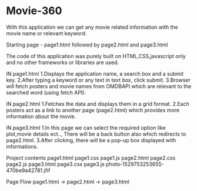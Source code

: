 # Movie-360
With this application we can get any movie related information with the movie name or relevant keyword.

Starting page - page1.html
followed by page2.html and page3.html
  
The code of this application was purely built on HTML,CSS,javascript only and no other frameworks or libraries are used.

IN page1.html
1.Displays the application name, a search box and a submit key.
2.After typing a keyword or any text in text box, click submit.
3.Browser will fetch posters and movie names from OMDBAPI which are relevant to the searched word (using fetch API).

IN page2.html
1.Fetches the data and displays them in a grid format.
2.Each posters act as a link to another page (page2.html) which provides more information about the movie.

IN page3.html
1.In this page we can select the required option like plot,movie details ect..,
There will be a back button also which redirects to page2.html.
3.After clicking, there will be a pop-up box displayed with informations.


Project contents
page1.html
page1.css
page1.js
page2.html
page2.css
page2.js
page3.html
page3.css
page3.js 
photo-1529753253655-470be9a42781.jfif

Page Flow
page1.html -> page2.html -> page3.html


